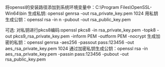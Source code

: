 将openssl的安装路径添加到系统环境变量中：C:\Program Files\OpenSSL-Win64\bin
生成私钥: openssl genrsa -out rsa_private_key.pem  1024
用私钥生成公钥：openssl rsa -in n -pubout -out rsa_public_key.pem

可选: 
对私钥进行pkcs8编码:openssl pkcs8 -in rsa_private_key.pem -topk8 -out pkcs9_rsa_private_key.pem  -inform PEM -outform PEM  -nocrypt
生成加密的私钥：openssl genrsa -aes256 -passout pass:123456 -out aes_rsa_private_key.pem 1024
通过加密私钥生成公钥：openssl rsa -in aes_rsa_private_key.pem -passin pass:123456 -pubout  -out rsa_public_key.pem